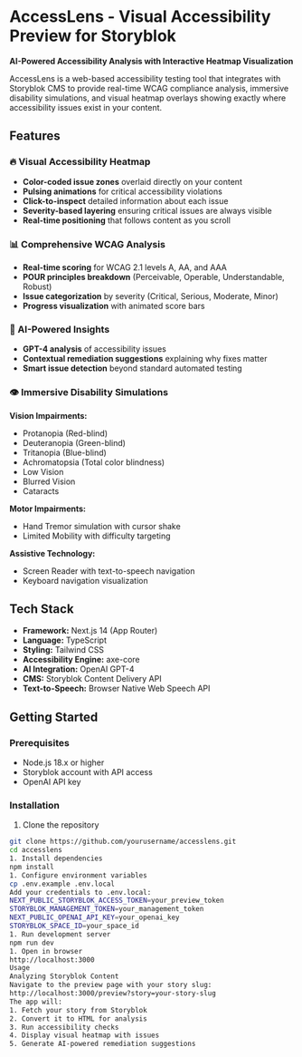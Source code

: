 # AccessLens - Visual Accessibility Preview for Storyblok

**AI-Powered Accessibility Analysis with Interactive Heatmap Visualization**

AccessLens is a web-based accessibility testing tool that integrates with Storyblok CMS to provide real-time WCAG compliance analysis, immersive disability simulations, and visual heatmap overlays showing exactly where accessibility issues exist in your content.

## Features

### 🔥 Visual Accessibility Heatmap
- **Color-coded issue zones** overlaid directly on your content
- **Pulsing animations** for critical accessibility violations
- **Click-to-inspect** detailed information about each issue
- **Severity-based layering** ensuring critical issues are always visible
- **Real-time positioning** that follows content as you scroll

### 📊 Comprehensive WCAG Analysis
- **Real-time scoring** for WCAG 2.1 levels A, AA, and AAA
- **POUR principles breakdown** (Perceivable, Operable, Understandable, Robust)
- **Issue categorization** by severity (Critical, Serious, Moderate, Minor)
- **Progress visualization** with animated score bars

### 🧠 AI-Powered Insights
- **GPT-4 analysis** of accessibility issues
- **Contextual remediation suggestions** explaining why fixes matter
- **Smart issue detection** beyond standard automated testing

### 👁️ Immersive Disability Simulations
**Vision Impairments:**
- Protanopia (Red-blind)
- Deuteranopia (Green-blind)
- Tritanopia (Blue-blind)
- Achromatopsia (Total color blindness)
- Low Vision
- Blurred Vision
- Cataracts

**Motor Impairments:**
- Hand Tremor simulation with cursor shake
- Limited Mobility with difficulty targeting

**Assistive Technology:**
- Screen Reader with text-to-speech navigation
- Keyboard navigation visualization

## Tech Stack

- **Framework:** Next.js 14 (App Router)
- **Language:** TypeScript
- **Styling:** Tailwind CSS
- **Accessibility Engine:** axe-core
- **AI Integration:** OpenAI GPT-4
- **CMS:** Storyblok Content Delivery API
- **Text-to-Speech:** Browser Native Web Speech API

## Getting Started

### Prerequisites
- Node.js 18.x or higher
- Storyblok account with API access
- OpenAI API key

### Installation

1. Clone the repository
```bash
git clone https://github.com/yourusername/accesslens.git
cd accesslens
1. Install dependencies
npm install
1. Configure environment variables
cp .env.example .env.local
Add your credentials to .env.local:
NEXT_PUBLIC_STORYBLOK_ACCESS_TOKEN=your_preview_token
STORYBLOK_MANAGEMENT_TOKEN=your_management_token
NEXT_PUBLIC_OPENAI_API_KEY=your_openai_key
STORYBLOK_SPACE_ID=your_space_id
1. Run development server
npm run dev
1. Open in browser
http://localhost:3000
Usage
Analyzing Storyblok Content
Navigate to the preview page with your story slug:
http://localhost:3000/preview?story=your-story-slug
The app will:
1. Fetch your story from Storyblok
2. Convert it to HTML for analysis
3. Run accessibility checks
4. Display visual heatmap with issues
5. Generate AI-powered remediation suggestions
